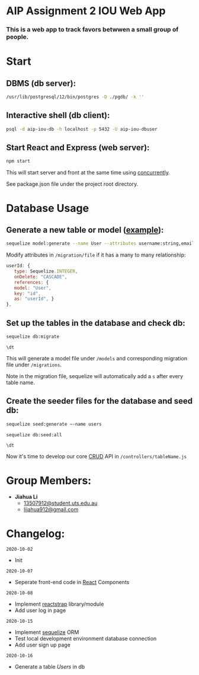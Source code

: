 # **AIP Assignment 2 IOU Web App**

### This is a web app to track favors betwwen a small group of people.

# Start

## DBMS (db server):

```bash
/usr/lib/postgresql/12/bin/postgres -D ./pgdb/ -k ''
```

## Interactive shell (db client):

```bash
psql -d aip-iou-db -h localhost -p 5432 -U aip-iou-dbuser
```

## Start React and Express (web server):

```bash
npm start
```

This will start server and front at the same time using [concurrently](https://www.npmjs.com/package/concurrently).

See package.json file under the project root directory.

# Database Usage

## Generate a new table or model ([example](https://medium.com/swlh/set-up-an-express-api-using-sequelize-and-postgresql-70d8c03cf928)):

```bash
sequelize model:generate --name User --attributes username:string,email:string,password:string
```

Modify attributes in `/migration/file` if it has a many to many relationship:

```javascript
userId: {
   type: Sequelize.INTEGER,
   onDelete: "CASCADE",
   references: {
   model: "User",
   key: "id",
   as: "userId", }
},
```

## Set up the tables in the database and check db:

```bash
sequelize db:migrate
```

```pgsql
\dt
```

This will generate a model file under `/models` and corresponding migration file under `/migrations`.

Note in the migration file, sequelize will automatically add a `s` after every table name.

## Create the seeder files for the database and seed db:

```bash
sequelize seed:generate –-name users

sequelize db:seed:all
```

```pgsql
\dt
```

Now it's time to develop our core [CRUD](https://en.wikipedia.org/wiki/Create,_read,_update_and_delete) API in `/controllers/tableName.js`


# Group Members:

- **Jiahua Li**
  - 13507912@student.uts.edu.au
  - lijahua912@gmail.com

# Changelog:

`2020-10-02`

- Init

`2020-10-07`

- Seperate front-end code in [React](https://reactjs.org/) Components

`2020-10-08`

- Implement [reactstrap](https://reactstrap.github.io/) library/module
- Add user log in page

`2020-10-15`

- Implement [sequelize](https://sequelize.org/) ORM
- Test local development environment database connection
- Add user sign up page

`2020-10-16`

- Generate a table _Users_ in db